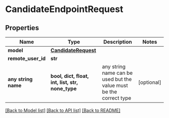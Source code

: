 # CandidateEndpointRequest

## Properties

| Name                | Type                                             | Description                                                        | Notes      |
| ------------------- | ------------------------------------------------ | ------------------------------------------------------------------ | ---------- |
| **model**           | [**CandidateRequest**](CandidateRequest.md)      |                                                                    |
| **remote_user_id**  | **str**                                          |                                                                    |
| **any string name** | **bool, dict, float, int, list, str, none_type** | any string name can be used but the value must be the correct type | [optional] |

[[Back to Model list]](../README.md#documentation-for-models) [[Back to API list]](../README.md#documentation-for-api-endpoints) [[Back to README]](../README.md)
